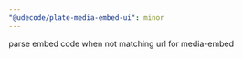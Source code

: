 ```yaml
---
"@udecode/plate-media-embed-ui": minor
---
```


parse embed code when not matching url for media-embed
